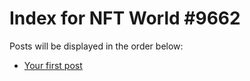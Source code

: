 # Index for NFT World #9662
Posts will be displayed in the order below:

- [Your first post](./001-first.md)

